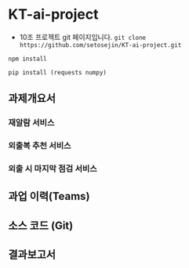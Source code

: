 # KT-ai-project
* 10조 프로젝트 git 페이지입니다.
`git clone https://github.com/setosejin/KT-ai-project.git`

`npm install`

`pip install (requests numpy)`


## 과제개요서

### 재알람 서비스

### 외출복 추천 서비스

### 외출 시 마지막 점검 서비스




## 과업 이력(Teams)



## 소스 코드 (Git)



## 결과보고서

